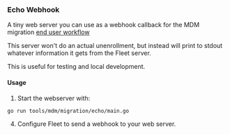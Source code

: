 ### Echo Webhook

A tiny web server you can use as a webhook callback for the MDM migration [end user workflow](https://fleetdm.com/docs/using-fleet/mdm-migration-guide#end-user-workflow)

This server won't do an actual unenrollment, but instead will print to stdout whatever information it gets from the Fleet server.

This is useful for testing and local development.

#### Usage

1. Start the webserver with:

```
go run tools/mdm/migration/echo/main.go
```

4. Configure Fleet to send a webhook to your web server.
